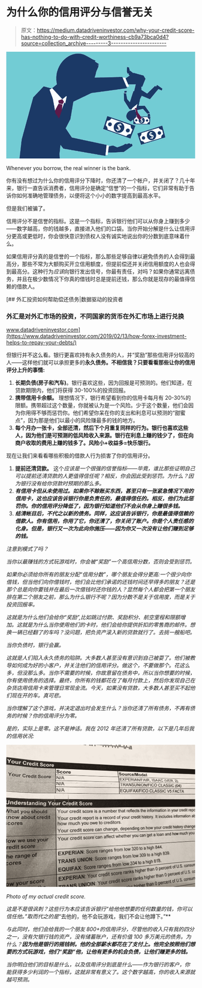 # 为什么你的信用评分与信誉无关

> 原文：<https://medium.datadriveninvestor.com/why-your-credit-score-has-nothing-to-do-with-credit-worthiness-cb9a73bca0d4?source=collection_archive---------3----------------------->

![](img/0342b3799d4d9f5243a6a553a23fefca.png)

Whenever you borrow, the real winner is the bank.

你有没有想过为什么你的信用评分下降时，你还清了一个帐户，并关闭了？几十年来，银行一直告诉消费者，信用评分是确定“信誉”的一个指标，它们非常有助于告诉你如何准确地管理债务，以便将这个小小的数字提高到最高水平。

但是我们被骗了。

信用评分不是信誉的指标。这是一个指标，告诉银行他们可以从你身上赚到多少——数字越高，你的钱越多，直接进入他们的口袋。当你开始分解是什么让信用评分更高或更低时，你会很快意识到债权人没有诚实地说出你的分数到底意味着什么。

如果信用评分真的是信誉的一个指标，那么那些足够自律以避免债务的人会得到最高分，那些不常为大额购买开立信用额度，但提前偿还并关闭信用额度的人也会得到最高分。这种行为*应该*向银行发出信号，你最有责任，对吗？如果你通常远离债务，并且在极少数情况下你真的借钱时总是提前还钱，那么你就是现存的最值得信赖的借款人。

[](https://www.datadriveninvestor.com/2019/02/13/how-forex-investment-helps-to-repay-your-debts/) [## 外汇投资如何帮助偿还债务|数据驱动的投资者

### 外汇是对外汇市场的投资，不同国家的货币在外汇市场上进行兑换

www.datadriveninvestor.com](https://www.datadriveninvestor.com/2019/02/13/how-forex-investment-helps-to-repay-your-debts/) 

但银行并不这么看。银行更喜欢持有永久债务的人，并“奖励”那些信用评分较高的人——这样他们就可以承担更多的**永久债务。不相信我？只要看看那些让你的信用评分上升的事情:**

1.  **长期负债(房子和汽车)**。银行喜欢这些，因为回报是可预测的。他们知道，在贷款期限内，他们将获得 30-100%的投资回报。
2.  **携带信用卡余额。** 理想情况下，银行希望看到你的信用卡每月有 20-30%的限额。携带超过这个数量，你就被认为是一个风险。少于这个数量，他们会因为你用得不够而惩罚你。他们希望你呆在你的支出和利息可以预测的“甜蜜点”，因为那是他们以最小的风险赚最多的钱的地方。
3.  **每个月办一张卡，全部还清，然后下个月重复同样的行为。银行也喜欢这些人，因为他们是可预测的低风险收入来源。银行在利息上赚的钱少了，但在向商户收取的费用上赚的钱多了。风险小+收益多=快乐银行。**

现在让我们来看看哪些积极的借款人行为损害了你的信用评分。

1.  **提前还清贷款。** 这个*应该是一个很强的信誉指标——毕竟，谁比那些证明自己可以提前还清贷款的人更值得信任呢？相反，你会因此受到惩罚。为什么？因为银行没有给你贷款时预期的那么多。*
2.  ***有信用卡但从未使用过。如果你不赊账买东西，甚至只有一张紧急情况下用的信用卡，这也应该告诉银行你是负责任的，最值得信任的。相反，他们为此惩罚你。你的信用评分降低了，因为银行知道他们不会从你身上赚很多钱。***
3.  ***结清帐目后，不代之以新的债务。同样，这应该告诉银行，你是最值得信赖的借款人。你有信用，你用了它，你还清了，你关闭了账户。你是个人责任感的化身。但是，银行又一次为此向你施压——因为你又一次没有让他们赚到足够的钱。***

*注意到模式了吗？*

*当你以最赚钱的方式玩游戏时，你会被“奖励”一个高信用分数，否则会受到惩罚。*

*如果你必须给你所有的朋友分配“信用分数”，哪个朋友会得分更高:一个很少向你借钱，但当他们向你借钱时，他们会比他们承诺的还钱时间还早得多的朋友？还是那个总是向你要钱并在最后一次借钱时还你钱的人？显然每个人都会把第一个朋友排在第二个朋友之前，那么为什么银行不呢？因为分数不是关于信用度，而是关于投资回报率。*

*这就是为什么他们会给你“奖励”,比如跳过付款、奖励积分、航空里程和限额增加。这就是为什么当你使用他们的卡时，他们会给你提供折扣的零售商的邮件。想换一辆已经翻了的车吗？没问题，把负资产滚入新的贷款就行了。去挑一艘船吧。*

*当你负债时，银行会赢。*

*这就是人们陷入永久债务的陷阱。大多数人甚至没有意识到自己被耍了。他们被教导如何成为好的小客户，并关注他们的信用评分。做这个，不要做那个。花这么多，但没那么多。当你不需要的时候，你故意留在债务中，所以当你想要的时候，你有使用债务的选择。最终，你所有的钱都花在了每月付款上，然后你发现自己在杂货店用信用卡来管理日常现金流。今天，如果没有贷款，大多数人甚至买不起他们现在开的车。真可悲。*

*当你理解了这个游戏，并决定退出时会发生什么？当你还清了所有债务，不再有债务的时候？你的信用评分为零。*

*是的，实际上是零。这不是神话。我在 2012 年还清了所有贷款，以下是几年后我的信用状况:*

*![](img/4230e64952d9f030dbb5be98fd1df9bf.png)*

*Photo of my actual credit score.*

*这是不是很讽刺？这些行为本应该告诉银行“给他他想要的任何数量的钱，你可以信任他。”取而代之的是*“去他的，他不会玩游戏，我们不会让他蹲下。”**

*与此同时，他们会给我的一个朋友 800+的信用评分，尽管他的收入只有我的四分之一，没有欠银行钱的资产，没有储蓄账户，还有价值 100 多万美元的债务。为什么？**因为他是银行的摇钱树。他的全部薪水都花在了支付上。他完全按照他们想要的方式玩游戏，他们“奖励”他，让他有更多的机会负债，让他们赚更多的钱。***

*当你明白他们的目标是什么，以及信用评分到底是什么——作为银行的客户，你能获得多少利润的一个指标，这就非常有意义了。这个数字越高，你的收入来源就越可预测。*